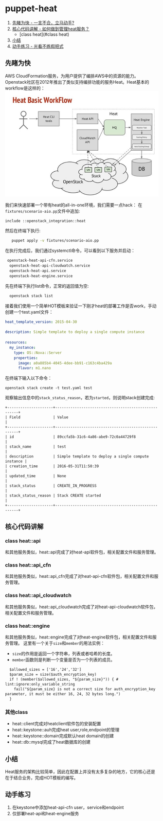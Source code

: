 # puppet-heat

1. [先睹为快 - 一言不合，立马动手?](#先睹为快)
2. [核心代码讲解 - 如何做到管理heat服务？](#核心代码讲解)
    - [class heat](#class heat)
3. [小结](##小结)
4. [动手练习 - 光看不练假把式](##动手练习)

## 先睹为快

AWS CloudFormation服务，为用户提供了编排AWS中的资源的能力。Openstack社区在2012年推出了类似支持编排功能的服务Heat。Heat基本的workflow是这样的：
![](../images/heat.png)
                      
我们来快速部署一个带有heat的all-in-one环境，我们需要一点hack：
在`fixtures/scenario-aio.pp`文件中追加:
```puppet
include ::openstack_integration::heat
```
然后在终端下执行:
```bash
   puppet apply -v fixtures/scenario-aio.pp
```
在执行完成后，我们通过systemctl命令，可以看到以下服务并启动：
```bash
 openstack-heat-api-cfn.service                                                                                 loaded    active   running   Openstack Heat CFN-compatible API Service
  openstack-heat-api-cloudwatch.service                                                                          loaded    active   running   OpenStack Heat CloudWatch API Service
  openstack-heat-api.service                                                                                     loaded    active   running   OpenStack Heat API Service
  openstack-heat-engine.service                                                                                  loaded    active   running   Openstack Heat Engine Service
  ```

先在终端下执行list命令，正常的返回值为空:
```bash
  openstack stack list
```

接着我们使用一个简单HOT模板来验证一下刚才heat的部署工作是否work，手动创建一个test.yaml文件：

```yaml
heat_template_version: 2015-04-30

description: Simple template to deploy a single compute instance

resources:
  my_instance:
    type: OS::Nova::Server
    properties:
      image: a0a885b4-4045-4dee-bb91-c163c4ba429a
      flavor: m1.nano
```

在终端下输入以下命令：
```
openstack stack create -t test.yaml test
```
观察输出信息中的`stack_status_reason`，若为`started`，则说明stack创建完成:
```
+---------------------+-----------------------------------------------------+
| Field               | Value                                               |
+---------------------+-----------------------------------------------------+
| id                  | 89ccfa5b-31c6-4a86-abe9-72c0a44729f8                |
| stack_name          | test                                                |
| description         | Simple template to deploy a single compute instance |
| creation_time       | 2016-05-31T11:50:39                                 |
| updated_time        | None                                                |
| stack_status        | CREATE_IN_PROGRESS                                  |
| stack_status_reason | Stack CREATE started                                |
+---------------------+-----------------------------------------------------+
```
  
## 核心代码讲解

### class heat::api
和其他服务类似，heat::api完成了对heat-api软件包，相关配置文件和服务管理。
   
### class heat::api_cfn
和其他服务类似，heat::api_cfn完成了对heat-api-cfn软件包，相关配置文件和服务管理。

### class heat::api_cloudwatch

和其他服务类似，heat::api_cloudwatch完成了对heat-api-cloudwatch软件包，相关配置文件和服务管理。

   
### class heat::engine 
和其他服务类似，heat::engine完成了对heat-engine软件包，相关配置文件和服务管理。
这里有一个关于`size`和`member`的用法实例：
 - `size`的作用是返回一个字符串，列表或者哈希的长度。
 - `member`函数则是判断一个变量是否为一个列表的成员。

```puppet
  $allowed_sizes = ['16','24','32']
  $param_size = size($auth_encryption_key)
  if ! (member($allowed_sizes, "${param_size}")) { # lint:ignore:only_variable_string
    fail("${param_size} is not a correct size for auth_encryption_key parameter, it must be either 16, 24, 32 bytes long.")
  }
```
### 其他class
   - heat::client完成对heatclient软件包的安装配置
   - heat::keystone::auh完成heat user,role,endpoint的管理
   - heat::keystone::domain完成默认heat domain的创建
   - heat::db::mysql完成了heat数据库的创建

## 小结

   Heat服务的架构比较简单，因此在配置上并没有太多复杂的地方，它的核心还是在于结合业务，完成HOT模板的编写。
   
## 动手练习

1. 在keystone中添加heat-api-cfn user，service和endpoint
2. 仅部署heat-api和heat-engine服务
